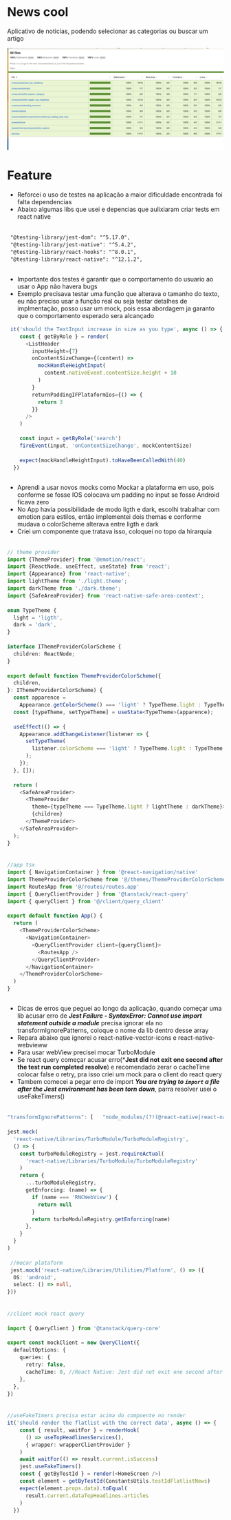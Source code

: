 # News cool
Aplicativo de noticias, podendo selecionar as categorias ou buscar um artigo

![test](./test.png)
# Feature
- Reforcei o uso de testes na aplicação a maior dificuldade encontrada foi falta dependencias
- Abaixo algumas libs que usei e depencias que aulixiaram criar tests em react native

```txt

 "@testing-library/jest-dom": "^5.17.0",
 "@testing-library/jest-native": "^5.4.2",
 "@testing-library/react-hooks": "^8.0.1",
 "@testing-library/react-native": "^12.1.2",

```


##
- Importante dos testes é garantir que o comportamento do usuario ao usar o App não havera bugs
- Exemplo precisava testar uma função que alterava o tamanho do texto, eu não preciso usar a função real ou seja testar detalhes de implmentação, posso usar um mock, pois essa abordagem ja garanto que o comportamento esperado sera alcançado



```typescript
 it('should the TextInput increase in size as you type', async () => {
    const { getByRole } = render(
      <ListHeader
        inputHeight={7}
        onContentSizeChange={(content) =>
          mockHandleHeightInput(
            content.nativeEvent.contentSize.height + 10
          )
        }
        returnPaddingIFPlataformIos={() => {
          return 3
        }}
      />
    )

    const input = getByRole('search')
    fireEvent(input, 'onContentSizeChange', mockContentSize)

    expect(mockHandleHeightInput).toHaveBeenCalledWith(40)
  })

```
## 
- Aprendi a usar novos mocks como Mockar a plataforma em uso, pois conforme se fosse IOS colocava um padding no input se fosse Android ficava zero
- No App havia possibilidade de modo ligth e dark, escolhi trabalhar com emotion para estilos, então implementei dois themas e conforme mudava o colorScheme alterava entre ligth e dark
- Criei um componente que tratava isso, coloquei no topo da hirarquia

```typescript

// theme provider
import {ThemeProvider} from '@emotion/react';
import {ReactNode, useEffect, useState} from 'react';
import {Appearance} from 'react-native';
import lightTheme from './light.theme';
import darkTheme from './dark.theme';
import {SafeAreaProvider} from 'react-native-safe-area-context';

enum TypeTheme {
  light = 'ligth',
  dark = 'dark',
}

interface IThemeProviderColorScheme {
  children: ReactNode;
}

export default function ThemeProviderColorScheme({
  children,
}: IThemeProviderColorScheme) {
  const apparence =
    Appearance.getColorScheme() === 'light' ? TypeTheme.light : TypeTheme.dark;
  const [typeTheme, setTypeTheme] = useState<TypeTheme>(apparence);

  useEffect(() => {
    Appearance.addChangeListener(listener => {
      setTypeTheme(
        listener.colorScheme === 'light' ? TypeTheme.light : TypeTheme.dark,
      );
    });
  }, []);

  return (
    <SafeAreaProvider>
      <ThemeProvider
        theme={typeTheme === TypeTheme.light ? lightTheme : darkTheme}>
        {children}
      </ThemeProvider>
    </SafeAreaProvider>
  );
}


//app tsx
import { NavigationContainer } from '@react-navigation/native'
import ThemeProviderColorScheme from '@/themes/ThemeProviderColorScheme'
import RoutesApp from '@/routes/routes.app'
import { QueryClientProvider } from '@tanstack/react-query'
import { queryClient } from '@/client/query_client'

export default function App() {
  return (
    <ThemeProviderColorScheme>
      <NavigationContainer>
        <QueryClientProvider client={queryClient}>
          <RoutesApp />
        </QueryClientProvider>
      </NavigationContainer>
    </ThemeProviderColorScheme>
  )
}


```

##
- Dicas de erros que peguei ao longo da aplicação, quando começar uma lib acusar erro de ***Jest Failure - SyntaxError: Cannot use import statement outside a module*** precisa ignorar ela no transformIgnorePatterns, coloque o nome da lib  dentro desse array
- Repara abaixo que ignorei o react-native-vector-icons e react-native-webvieww
- Para usar webView precisei mocar TurboModule
- Se react query começar acusar erro(***Jest did not exit one second after the test run completed resolve**) e recomendado zerar o cacheTime  colocar false o retry, pra isso criei um mock para o client do react query
- Tambem comecei a pegar erro de import ***You are trying to `import` a file after the Jest environment has been torn down***, parra resolver usei o useFakeTimers()

```typescript

"transformIgnorePatterns": [   "node_modules/(?!(@react-native|react-native|react-native-vector-icons|react-native-webview)/)" ],

jest.mock(
  'react-native/Libraries/TurboModule/TurboModuleRegistry',
  () => {
    const turboModuleRegistry = jest.requireActual(
      'react-native/Libraries/TurboModule/TurboModuleRegistry'
    )
    return {
      ...turboModuleRegistry,
      getEnforcing: (name) => {
        if (name === 'RNCWebView') {
          return null
        }
        return turboModuleRegistry.getEnforcing(name)
      },
    }
  }
)
 
 //mocar plataform
 jest.mock('react-native/Libraries/Utilities/Platform', () => ({
  OS: 'android',
  select: () => null,
}))


//client mock react query

import { QueryClient } from '@tanstack/query-core'

export const mockClient = new QueryClient({
  defaultOptions: {
    queries: {
      retry: false,
      cacheTime: 0, //React Native: Jest did not exit one second after the test run completed resolve o problema
    },
  },
})


//useFakeTimers precisa estar acima do compoente no render
it('should render the flatlist with the correct data', async () => {
    const { result, waitFor } = renderHook(
      () => useTopHeadlinesServices(),
      { wrapper: wrapperClientProvider }
    )
    await waitFor(() => result.current.isSuccess)
    jest.useFakeTimers()
    const { getByTestId } = render(<HomeScreen />)
    const element = getByTestId(ConstantsUtils.testIdFlatlistNews)
    expect(element.props.data).toEqual(
      result.current.dataTopHeadlines.articles
    )
  })


```




